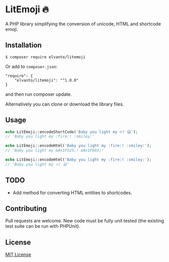 # LitEmoji 🔥

A PHP library simplifying the conversion of unicode, HTML and shortcode emoji.

## Installation

```
$ composer require elvanto/litemoji
```

Or add to `composer.json`:

```
"require": {
    "elvanto/litemoji": "^1.0.0"
}
```

and then run composer update.

Alternatively you can clone or download the library files.

## Usage

```php
echo LitEmoji::encodeShortCode('Baby you light my 🔥! 😃');
// 'Baby you light my :fire:! :smiley:'

echo LitEmoji::encodeHtml('Baby you light my :fire:! :smiley:');
// 'Baby you light my &#x1F525;! &#x1F603;'

echo LitEmoji::encodeHtml('Baby you light my :fire:! :smiley:');
// 'Baby you light my 🔥! 😃'
```

## TODO

- Add method for converting HTML entities to shortcodes.

## Contributing

Pull requests are welcome. New code must be fully unit tested (the existing
test suite can be run with PHPUnit).

## License

[MIT License](LICENSE)